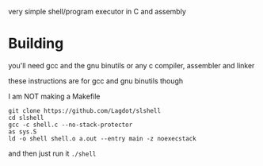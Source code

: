 very simple shell/program executor in C and assembly

# Building
you'll need gcc and the gnu binutils or any c compiler, assembler and linker

these instructions are for gcc and gnu binutils though

I am NOT making a Makefile

```
git clone https://github.com/Lagdot/slshell
cd slshell
gcc -c shell.c --no-stack-protector
as sys.S
ld -o shell shell.o a.out --entry main -z noexecstack
```

and then just run it `./shell`
